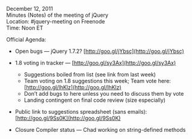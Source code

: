 December 12, 2011  
 Minutes (Notes) of the meeting of jQuery  
 Location: \#jquery-meeting on Freenode  
 Time: Noon ET

Official Agenda:

-   Open bugs — jQuery 1.7.2? [http://goo.gl/jYbsc](http://goo.gl/jYbsc)
-   1.8 voting in tracker — [http://goo.gl/sy3Ax](http://goo.gl/sy3Ax)
    -   Suggestions boiled from list (see link from last week)
    -   Team voting on 1.8 suggestions this week; Team vote here:
        [http://goo.gl/lhKlz](http://goo.gl/lhKlz)
    -   Don’t add bugs to here unless you need to discuss them by vote
    -   Landing contingent on final code review (size especially)

-   Public link to suggestions spreadsheet (sans emails):
    [http://goo.gl/9Ss0K](http://goo.gl/9Ss0K)
-   Closure Compiler status — Chad working on string-defined methods

 
